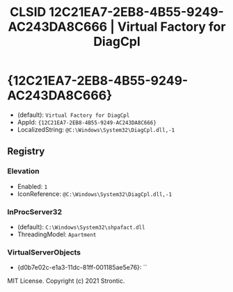 ﻿---
title: "CLSID 12C21EA7-2EB8-4B55-9249-AC243DA8C666 | Virtual Factory for DiagCpl"
excerpt: What is COM-Object CLSID 12C21EA7-2EB8-4B55-9249-AC243DA8C666?
---

# {12C21EA7-2EB8-4B55-9249-AC243DA8C666}

* (default): `Virtual Factory for DiagCpl`
* AppId: `{12C21EA7-2EB8-4B55-9249-AC243DA8C666}`
* LocalizedString: `@C:\Windows\System32\DiagCpl.dll,-1`

## Registry


### Elevation

* Enabled: `1`
* IconReference: `@C:\Windows\System32\DiagCpl.dll,-1`

### InProcServer32

* (default): `C:\Windows\System32\shpafact.dll`
* ThreadingModel: `Apartment`

### VirtualServerObjects

* {d0b7e02c-e1a3-11dc-81ff-001185ae5e76}: ``

MIT License. Copyright (c) 2021 Strontic.


